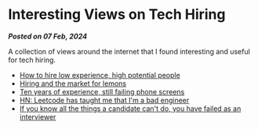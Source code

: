 # Interesting Views on Tech Hiring

**_Posted on 07 Feb, 2024_**

A collection of views around the internet that I found interesting and useful for tech hiring.

- [How to hire low experience, high potential people](https://worktopia.substack.com/p/how-to-hire-low-experience-high-potential)
- [Hiring and the market for lemons](https://danluu.com/hiring-lemons/)
- [Ten years of experience, still failing phone screens](https://kevin.burke.dev/kevin/phone-screens-broken/)
- [HN: Leetcode has taught me that I'm a bad engineer](https://news.ycombinator.com/item?id=29804607)
- [If you know all the things a candidate can't do, you have failed as an interviewer](https://news.ycombinator.com/item?id=40285940)